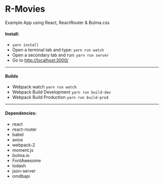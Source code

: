 # R-Movies
Example App using React, ReactRouter & Bulma.css

#### Install:
 - `yarn install`
 - Open a terminal tab and type: `yarn run watch`
 - Open a secondary tab and run: `yarn run server`
 - Go to [http://localhost:3000/]()

---

#### Builds
- Webpack watch `yarn run watch`
- Webpack Build Development `yarn run build-dev`
- Webpack Build Production `yarn run build-prod`

---

#### Dependencies:
 - react
 - react-router
 - babel
 - axios
 - webpack-2
 - moment.js
 - bulma.io
 - FontAwesome
 - lodash
 - json-server
 - omdbapi
